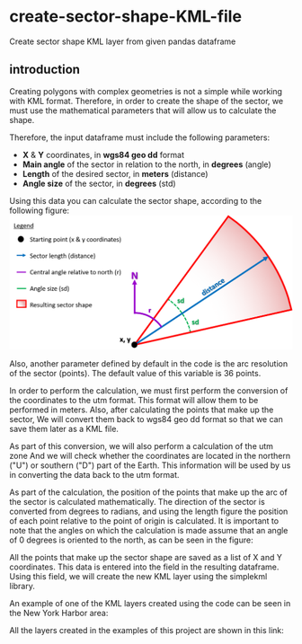 # create-sector-shape-KML-file
Create sector shape KML layer from given pandas dataframe

## introduction
Creating polygons with complex geometries is not a simple while working with KML format. Therefore, in order to create the shape of the sector, we must use the mathematical parameters that will allow us to calculate the shape.

Therefore, the input dataframe must include the following parameters:
- **X** & **Y** coordinates, in **wgs84 geo dd** format
- **Main angle** of the sector in relation to the north, in **degrees** (angle)
- **Length** of the desired sector, in **meters** (distance)
- **Angle size** of the sector, in **degrees** (std)

Using this data you can calculate the sector shape, according to the following figure:
![sector](https://github.com/EtzionData/create-sector-shape-KML-file/blob/master/Pictures/sector_figure.png)

Also, another parameter defined by default in the code is the arc resolution of the sector (points).
The default value of this variable is 36 points.

In order to perform the calculation, we must first perform the conversion of the coordinates to the utm format.
This format will allow them to be performed in meters. Also, after calculating the points that make up the sector,
We will convert them back to wgs84 geo dd format so that we can save them later as a KML file.

As part of this conversion, we will also perform a calculation of the utm zone
And we will check whether the coordinates are located in the northern ("U") or southern ("D") part of the Earth.
This information will be used by us in converting the data back to the utm format.

As part of the calculation, the position of the points that make up the arc of the sector is calculated mathematically.
The direction of the sector is converted from degrees to radians, and using the length figure the position of each point relative to the point of origin is calculated.
It is important to note that the angles on which the calculation is made assume that an angle of 0 degrees is oriented to the north, as can be seen in the figure:

All the points that make up the sector shape are saved as a list of X and Y coordinates. This data is entered into the field in the resulting dataframe.
Using this field, we will create the new KML layer using the simplekml library.

An example of one of the KML layers created using the code can be seen in the New York Harbor area:

All the layers created in the examples of this project are shown in this link:
